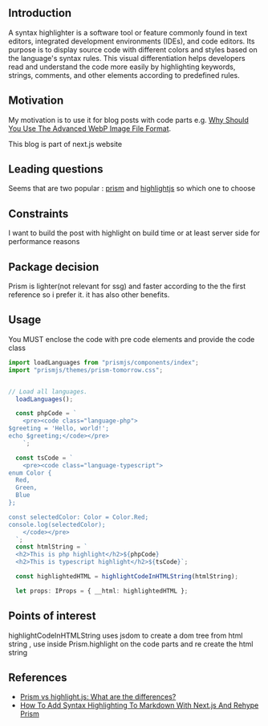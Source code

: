 <h2>Introduction</h2>
A syntax highlighter is a software tool or feature commonly found in text editors, integrated development environments (IDEs), and code editors. Its purpose is to display source code with different colors and styles based on the language's syntax rules. This visual differentiation helps developers read and understand the code more easily by highlighting keywords, strings, comments, and other elements according to predefined rules.

<h2>Motivation</h2>
<p>My motivation is to use it for blog posts with code parts e.g. <a href='https://nathankrasney.com/posts/load-image-faster-with-webp'>Why Should You Use The Advanced WebP Image File Format</a>.</p> 
<p>This blog is part of next.js website</a>

<h2>Leading questions</h2>
Seems that are two popular : <a href='https://prismjs.com/'>prism</a> and <a href='https://highlightjs.org/'>highlightjs</a> so which one to choose

<h2>Constraints</h2>
I want to build the post with highlight on build time or at least server side for performance reasons

<h2>Package decision</h2>
Prism is lighter(not relevant for ssg) and faster according to the the first reference so i prefer it. it has also other benefits.

<h2>Usage</h2>
You MUST enclose the code with pre code elements and provide the code class

```typescript
import loadLanguages from "prismjs/components/index";
import "prismjs/themes/prism-tomorrow.css";


// Load all languages.
  loadLanguages();

  const phpCode = `
    <pre><code class="language-php">
$greeting = 'Hello, world!';
echo $greeting;</code></pre>
    `;

  const tsCode = `
    <pre><code class="language-typescript">
enum Color {
  Red,
  Green,
  Blue
};

const selectedColor: Color = Color.Red;
console.log(selectedColor);
    </code></pre>
  `;
  const htmlString = `
  <h2>This is php highlight</h2>${phpCode}
  <h2>This is typescript highlight</h2>${tsCode}`;

  const highlightedHTML = highlightCodeInHTMLString(htmlString);

  let props: IProps = { __html: highlightedHTML };
```

<h2>Points of interest</h2>
highlightCodeInHTMLString uses jsdom to create a dom tree from html string , use inside Prism.highlight on the code parts and re create the html string

<h2>References</h2>
<ul>
<li><a href='https://stackshare.io/stackups/highlightjs-vs-prism'>Prism vs highlight.js: What are the differences?</a></li>
<li><a href='https://www.youtube.com/watch?v=8ftIq9cgWMo'>How To Add Syntax Highlighting To Markdown With Next.js And Rehype Prism</a></li>
</ul>
